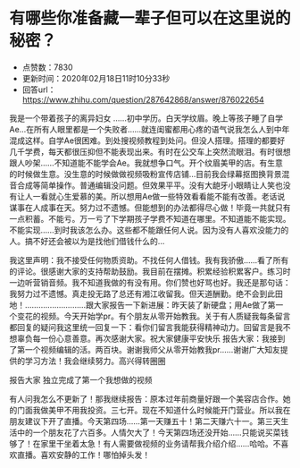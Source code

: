 # 有哪些你准备藏一辈子但可以在这里说的秘密？
- 点赞数：7830
- 更新时间：2020年02月18日11时10分33秒
- 回答url：https://www.zhihu.com/question/287642868/answer/876022654
<body>
 <p data-pid="sFWWwe_J">我是一个带着孩子的离异妇女 ……初中学历。白天学纹眉。晚上等孩子睡了自学Ae…在所有人眼里都是一个失败者……就连闺蜜都用心疼的语气说我怎么人到中年混成这样。自学Ae很困难。到处搜视频教程到处问。但没人搭理。搭理的都要好几千学费，每天都很压抑但不能表现出来。有时在公交车上突然流眼泪。有时很想跟人吵架……不知道能不能学会Ae。我就想争口气。开个纹眉美甲的店。有生意的时候做生意。没生意的时候做做视频吸粉宣传店铺…目前我会绿幕抠图换背景混音合成等简单操作。普通编辑没问题。但效果平平。没有大龅牙小眼睛让人笑也没有让人一看就心生爱慕的美。所以想用Ae做一些特效看看能不能有改善。老话说谋事在人成事在天。努力过不遗憾。但能想到的办法都得尽心做！毕竟一共就只有一点积蓄。不能亏。万一亏了下学期孩子学费不知道在哪里。不知道能不能实现。不能实现……到时我该怎么办。这些都不能跟任何人说。因为没有人喜欢没能力的人。搞不好还会被以为是找他们借钱什么的…</p>
 <p data-pid="ccV_3xQJ">我这里声明：我不接受任何物质资助。不找任何人借钱。我有我骄傲……看了所有的评论。很感谢大家的支持帮助鼓励。我目前在摆摊。积累经验积累客户。练习时一边听营销音频。我不知道我做的有没有用。你们赞也好骂也好。我还是那句话：我努力过不遗憾。真走投无路了总还有湘江收留我。但天道酬勤。绝不会到此田地！………………………跟大家报告一下新进展：昨天装了新硬盘；用Ae做了第一个变花的视频。今天开始学pr。有个朋友从零开始教我。关于有人质疑我每条留言都回复的疑问我这里统一回复一下：看你们留言我能获得精神动力。回留言是我不想辜负每一份心意善意。再次感谢大家。祝大家健康平安快乐 报告大家：我接到了第一个视频编辑的活。两百块。谢谢我师父从零开始教我pr……谢谢广大知友提供的学习方法！我会继续努力。高兴得转圈圈</p>
 <p data-pid="8_QO5GOW">报告大家 独立完成了第一个我想做的视频</p>
 <p data-pid="GJA-SD7y">有人问我怎么不更新了！那我继续报告：原本过年前商量好跟一个美容店合作。她的门面我做美甲不用我投资。三七开。现在不知道什么时候能开门营业。所以我在朋友建议下开了直播。今天第四场……第一天赚五十！第二天赚六十一。第三天生活中的一个朋友花了六百多。人情欠大了！今天第四场还没开始……只能说买菜钱够了！在家里干坐着太急！有人需要做视频的业务请帮我介绍介绍……哈哈。不喜欢直播。喜欢安静的工作！哪怕掉头发！</p>
 <p></p>
</body>